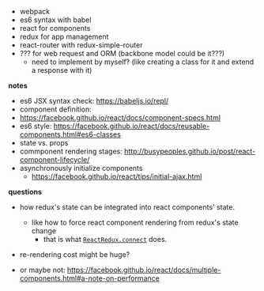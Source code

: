 <!--
{
  "title": "My First React app",
  "date": "1969-12-31T15:00:00.000Z",
  "category": "",
  "tags": [],
  "draft": true
}
-->

- webpack
- es6 syntax with babel
- react for components
- redux for app management
- react-router with redux-simple-router
- ??? for web request and ORM (backbone model could be it???)
  - need to implement by myself? (like creating a class for it and extend a response with it)

**notes**

- es6 JSX syntax check: https://babeljs.io/repl/
- component definition:
 - https://facebook.github.io/react/docs/component-specs.html
 - es6 style: https://facebook.github.io/react/docs/reusable-components.html#es6-classes
- state vs. props
- commponent rendering stages: http://busypeoples.github.io/post/react-component-lifecycle/
- asynchronously initialize components
  - https://facebook.github.io/react/tips/initial-ajax.html

**questions**

- how redux's state can be integrated into react components' state.
  - like how to force react component rendering from redux's state change
      - that is what [`ReactRedux.connect`](https://egghead.io/lessons/javascript-redux-generating-containers-with-connect-from-react-redux-visibletodolist?series=getting-started-with-redux) does.

- re-rendering cost might be huge?
 - or maybe not: https://facebook.github.io/react/docs/multiple-components.html#a-note-on-performance